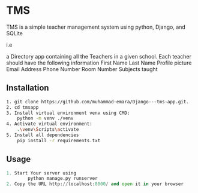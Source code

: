 # TMS

TMS is a simple teacher management system using python, Django, and SQLite

i.e 

a Directory app containing all the Teachers in a given school.
Each teacher should have the following information
First Name
Last Name
Profile picture
Email Address
Phone Number
Room Number
Subjects taught



## Installation

```bash
1. git clone https://github.com/muhammad-emara/Django---tms-app.git.
2. cd tmsapp
3. Install virtual environment venv using CMD: 
	python -m venv ./venv
4. Activate virtual environment:
	.\venv\Scripts\activate
5. Install all dependencies
	pip install -r requirements.txt

```


## Usage

```python
1. Start Your server using 
        python manage.py runserver
2. Copy the URL http://localhost:8000/ and open it in your browser
```
